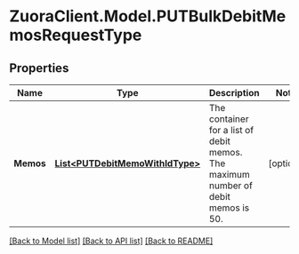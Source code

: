 # ZuoraClient.Model.PUTBulkDebitMemosRequestType

## Properties

Name | Type | Description | Notes
------------ | ------------- | ------------- | -------------
**Memos** | [**List&lt;PUTDebitMemoWithIdType&gt;**](PUTDebitMemoWithIdType.md) | The container for a list of debit memos. The maximum number of debit memos is 50.  | [optional] 

[[Back to Model list]](../README.md#documentation-for-models) [[Back to API list]](../README.md#documentation-for-api-endpoints) [[Back to README]](../README.md)

